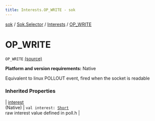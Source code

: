 ```yaml
---
title: Interests.OP_WRITE - sok
---
```


[sok](../../index.html) / [Sok.Selector](../index.html) / [Interests](index.html) / [OP_WRITE](./-o-p_-w-r-i-t-e.html)

# OP_WRITE

`OP_WRITE` [(source)](https://github.com/SeekDaSky/Sok/tree/master/native/sok-native-linux/src/Sok/Selector/SelectionKey.kt#L164)

**Platform and version requirements:** Native

Equivalent to linux POLLOUT event, fired when the socket is readable

### Inherited Properties

| [interest](interest.html)<br>(Native) | `val interest: `[`Short`](https://kotlinlang.org/api/latest/jvm/stdlib/kotlin/-short/index.html)<br>raw interest value defined in poll.h |

